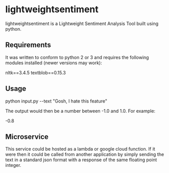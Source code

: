 # lightweightsentiment
lightweightsentiment is a Lightweight Sentiment Analysis Tool built using python. 

## Requirements
It was written to conform to python 2 or 3 and requires the following modules installed (newer versions may work):

nltk==3.4.5
textblob==0.15.3

## Usage

python input.py --text "Gosh, I hate this feature"

The output would then be a number between -1.0 and 1.0. For example:

-0.8

## Microservice

This service could be hosted as a lambda or google cloud function. If it were then it could be called from another application by simply sending the text in a standard json format with a response of the same floating point integer. 
